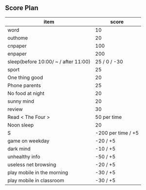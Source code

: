 ## Score Plan

| item                                 | score              |
| ------------------------------------ | ------------------ |
| word                                 | 10                 |
| outhome                              | 20                 |
| cnpaper                              | 100                |
| enpaper                              | 200                |
| sleep(before 10:00/ ~ / after 11:00) | 25 / 0 / -30       |
| sport                                | 25                 |
| One thing good                       | 20                 |
| Phone parents                        | 25                 |
| No food at night                     | 20                 |
| sunny mind                           | 20                 |
| review                               | 30                 |
| Read < The Four >                    | 50 per time        |
| Noon sleep                           | 20                 |
| S                                    | -200 per time / +5 |
| game on weekday                      | -20 / +5           |
| dark mind                            | -10 / +5           |
| unhealthy info                       | -50 / +5           |
| useless net browsing                 | -20 / +5           |
| play mobile in the morning           | -30 / +5           |
| play mobile in classroom             | -30 / +5           |

